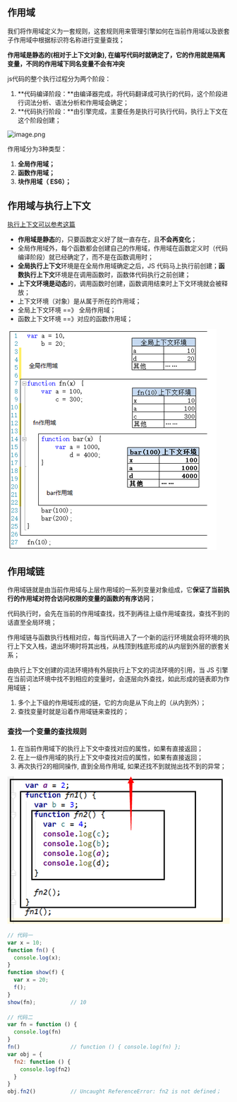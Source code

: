 ## 作用域

我们将作用域定义为一套规则，这套规则用来管理引擎如何在当前作用域以及嵌套子作用域中根据标识符名称进行变量查找；

**作用域是静态的(相对于上下文对象), 在编写代码时就确定了，它的作用就是隔离变量，不同的作用域下同名变量不会有冲突**

js代码的整个执行过程分为两个阶段：

1. **代码编译阶段：**由编译器完成，将代码翻译成可执行的代码，这个阶段进行词法分析、语法分析和作用域会确定；
2. **代码执行阶段：**由引擎完成，主要任务是执行可执行代码，执行上下文在这个阶段创建；

![image.png](https://p3-juejin.byteimg.com/tos-cn-i-k3u1fbpfcp/c508a8bbade94a699d0baad47e5d43ed~tplv-k3u1fbpfcp-zoom-1.image)

作用域分为3种类型：

1. **全局作用域；**
2. **函数作用域；**
3. **块作用域（ ES6）；**

## 作用域与执行上下文

[执行上下文可以参考这篇](%E6%89%A7%E8%A1%8C%E4%B8%8A%E4%B8%8B%E6%96%87%E4%B8%8E%E6%89%A7%E8%A1%8C%E6%A0%88.md)

- **作用域是静态**的，只要函数定义好了就一直存在，且**不会再变化**；
- 全局作用域外，每个函数都会创建自己的作用域，作用域在函数定义时（代码编译阶段）就已经确定了，而不是在函数调用时；
- **全局执行上下文**环境是在全局作用域确定之后，JS 代码马上执行前创建；**函数执行上下文**环境是在调用函数时，函数体代码执行之前创建；
- **上下文环境是动态**的，调用函数时创建，函数调用结束时上下文环境就会被释放；
- 上下文环境（对象）是从属于所在的作用域；
- 全局上下文环境 ==》 全局作用域；
- 函数上下文环境 ==》对应的函数作用域；

![](../images/%E5%8E%9F%E5%9E%8B/%E4%BD%9C%E7%94%A8%E5%9F%9F1.jpg)

## 作用域链

作用域链就是由当前作用域与上层作用域的一系列变量对象组成，它**保证了当前执行的作用域对符合访问权限的变量的函数的有序访问**；

代码执行时，会先在当前的作用域查找，找不到再往上级作用域查找，查找不到的话直至全局环境；

作用域链与函数执行栈相对应，每当代码进入了一个新的运行环境就会将环境的执行上下文入栈，退出环境时将其出栈，从栈顶到栈底形成的从内层到外层的嵌套关系；

由执行上下文创建的词法环境持有外层执行上下文的词法环境的引用，当 JS 引擎在当前词法环境中找不到相应的变量时，会逐层向外查找，如此形成的链表即为作用域链；

1. 多个上下级的作用域形成的链，它的方向是从下向上的（从内到外）；
2. 查找变量时就是沿着作用域链来查找的；

### 查找一个变量的查找规则

1. 在当前作用域下的执行上下文中查找对应的属性，如果有直接返回；
2. 在上一级作用域的执行上下文中查找对应的属性，如果有直接返回；
3. 再次执行2的相同操作, 直到全局作用域, 如果还找不到就抛出找不到的异常；

![](../images/%E5%8E%9F%E5%9E%8B/%E4%BD%9C%E7%94%A8%E5%9F%9F2.jpg)



```javascript
// 代码一
var x = 10;
function fn() {
  console.log(x);
}
function show(f) {
  var x = 20;
  f();
}
show(fn);			// 10

// 代码二
var fn = function () {
  console.log(fn)
}
fn()				// function () { console.log(fn) };	
var obj = {
  fn2: function () {
    console.log(fn2)
  }
}
obj.fn2()			// Uncaught ReferenceError: fn2 is not defined；
```
